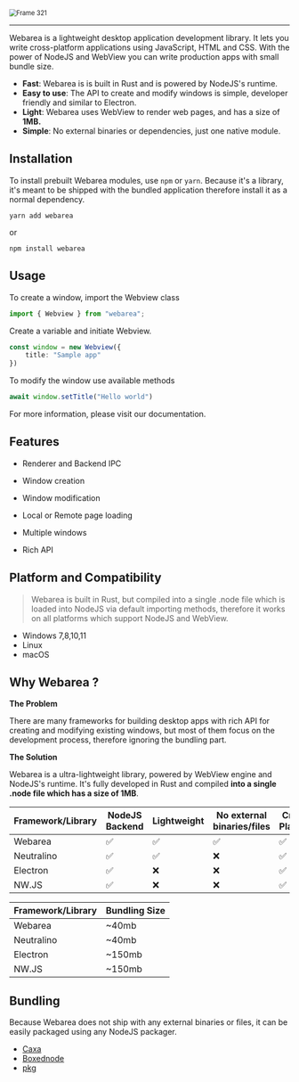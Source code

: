 <img src="https://i.imgur.com/StGaL7A.png" alt="Frame 321" style="zoom:80%;" /> 

------



Webarea is a lightweight desktop application development library. It lets you write cross-platform applications using JavaScript, HTML and CSS. With the power of NodeJS and WebView you can write production apps with small bundle size.

- **Fast**: Webarea is is built in Rust and is powered by NodeJS's runtime.
- **Easy to use**: The API to create and modify windows is simple, developer friendly and similar to Electron.
- **Light**: Webarea uses WebView to render web pages, and has a size of **1MB.**
- **Simple**: No external binaries or dependencies, just one native module.



## Installation

To install prebuilt Webarea modules, use `npm` or `yarn`. Because it's a library, it's meant to be shipped with the bundled application therefore install it as a normal dependency.

```
yarn add webarea
```

or

```
npm install webarea
```



## Usage

To create a window, import the Webview class

```ts
import { Webview } from "webarea";
```



Create a variable and initiate Webview.

```ts
const window = new Webview({
    title: "Sample app"
})
```



To modify the window use available methods

```ts
await window.setTitle("Hello world")
```



For more information, please visit our documentation.



## Features

- Renderer and Backend IPC

- Window creation

- Window modification

- Local or Remote page loading

- Multiple windows

- Rich API

  

## Platform and Compatibility

> Webarea is built in Rust, but compiled into a single .node file which is loaded into NodeJS via default importing methods, therefore it works on all platforms which support NodeJS and WebView.

- Windows 7,8,10,11
- Linux
- macOS



## Why Webarea ?

**The Problem**

There are many frameworks for building desktop apps with rich API for creating and modifying existing windows, but most of them focus on the development process, therefore ignoring the bundling part.

**The Solution**

Webarea is a ultra-lightweight library, powered by WebView engine and NodeJS's runtime. It's fully developed in Rust and compiled **into a single .node file which has a size of 1MB**.

| Framework/Library | NodeJS Backend | Lightweight | No external binaries/files | Cross-Platform |
| ----------------- | -------------- | ----------- | -------------------------- | -------------- |
| Webarea           | ✅              | ✅           | ✅                          | ✅              |
| Neutralino        | ✅              | ✅           | ❌                          | ✅              |
| Electron          | ✅              | ❌           | ❌                          | ✅              |
| NW.JS             | ✅              | ❌           | ❌                          | ✅              |



| Framework/Library | Bundling Size |
| ----------------- | ------------- |
| Webarea           | ~40mb         |
| Neutralino        | ~40mb         |
| Electron          | ~150mb        |
| NW.JS             | ~150mb        |





## Bundling

Because Webarea does not ship with any external binaries or files, it can be easily packaged using any NodeJS packager.

- [Caxa](https://github.com/leafac/caxa)
- [Boxednode](https://github.com/mongodb-js/boxednode)
- [pkg](https://github.com/vercel/pkg)
